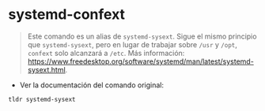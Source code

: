 # systemd-confext

> Este comando es un alias de `systemd-sysext`.
> Sigue el mismo principio que `systemd-sysext`, pero en lugar de trabajar sobre `/usr` y `/opt`, `confext` solo alcanzará a `/etc`.
> Más información: <https://www.freedesktop.org/software/systemd/man/latest/systemd-sysext.html>.

- Ver la documentación del comando original:

`tldr systemd-sysext`
